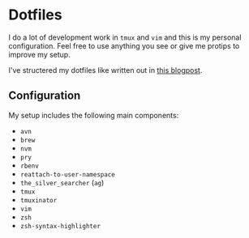 # Dotfiles

I do a lot of development work in `tmux` and `vim` and this is my personal configuration.
Feel free to use anything you see or give me protips to improve my setup.

I've structered my dotfiles like written out in [this blogpost](https://developer.atlassian.com/blog/2016/02/best-way-to-store-dotfiles-git-bare-repo/).

## Configuration

My setup includes the following main components:

 * `avn`
 * `brew`
 * `nvm`
 * `pry`
 * `rbenv`
 * `reattach-to-user-namespace`
 * `the_silver_searcher` (`ag`)
 * `tmux`
 * `tmuxinator`
 * `vim`
 * `zsh`
 * `zsh-syntax-highlighter`
